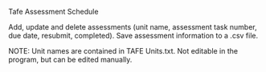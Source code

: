 Tafe Assessment Schedule

Add, update and delete assessments (unit name, assessment task number, due date, resubmit, completed).
Save assessment information to a .csv file.

NOTE: Unit names are contained in TAFE Units.txt. Not editable in the program, but can be edited manually.
